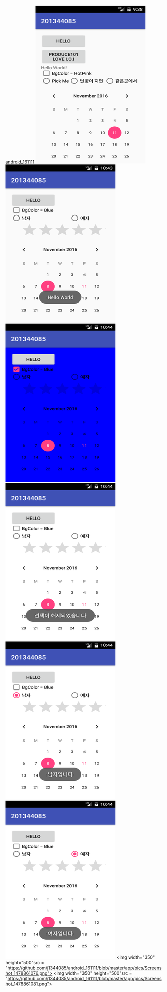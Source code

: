 <a href = "https://github.com/j1344085/android_161111">android_161111</a>
<img width="350" height="500" src = "https://github.com/j1344085/android_161111/blob/master/app/pics/Screenshot_1478857118.png">
<img width="350" height="500" src = "https://github.com/j1344085/android_161111/blob/master/app/pics/Screenshot_1478861036.png">
<img width="350" height="500" src = "https://github.com/j1344085/android_161111/blob/master/app/pics/Screenshot_1478861041.png">
<img width="350" height="500" src = "https://github.com/j1344085/android_161111/blob/master/app/pics/Screenshot_1478861052.png">
<img width="350" height="500" src = "https://github.com/j1344085/android_161111/blob/master/app/pics/Screenshot_1478861060.png">
<img width="350" height="500" src = "https://github.com/j1344085/android_161111/blob/master/app/pics/Screenshot_1478861065.png">
<img width="350" height="500"src = "https://github.com/j1344085/android_161111/blob/master/app/pics/Screenshot_1478861076.png">
<img width="350" height="500"src = "https://github.com/j1344085/android_161111/blob/master/app/pics/Screenshot_1478861081.png">
